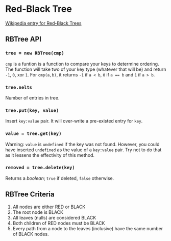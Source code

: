 # Red-Black Tree

[Wikipedia entry for Red-Black Trees][wikipedia-rbtree]

[wikipedia-rbtree]: http://en.wikipedia.org/wiki/Red-black_tree
  "Wikipedia entry for Red-Black Trees"

## RBTree API

### `tree = new RBTree(cmp)`

  `cmp` is a funtion is a function to compare your keys to determine ordering.
  The function will take two of your key type (whatever that will be) and 
  return `-1`, `0`, xor `1`. For `cmp(a,b)`, it returns `-1` if `a < b`, `0`
  if `a == b` and `1` if `a > b`.

### `tree.nelts`

  Number of entries in tree.

### `tree.put(key, value)`

  Insert `key:value` pair. It will over-write a pre-existed entry for `key`.

### `value = tree.get(key)`

  Warning: `value` is `undefined` if the key was not found. However, you could
  have inserted `undefined` as the value of a `key:value` pair. Try not to do
  that as it lessens the effectivity of this method.

### `removed = tree.delete(key)`

  Returns a _boolean_; `true` if deleted, `false` otherwise.

## RBTree Criteria

1) All nodes are either RED or BLACK
2) The root node is BLACK
3) All leaves (nulls) are considered BLACK
4) Both children of RED nodes must be BLACK
5) Every path from a node to the leaves (inclusive) have the same number of
   BLACK nodes.
